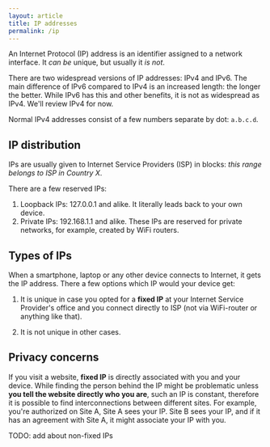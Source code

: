 ```yaml
---
layout: article
title: IP addresses
permalink: /ip
---
```


An Internet Protocol (IP) address is an identifier assigned to a network interface. It *can be* unique, but usually it *is not*.

There are two widespread versions of IP addresses: IPv4 and IPv6. The main difference of IPv6 compared to IPv4 is an increased length: the longer the better. While IPv6 has this and other benefits, it is not as widespread as IPv4. We'll review IPv4 for now.

Normal IPv4 addresses consist of a few numbers separate by dot: ``a.b.c.d``.

## IP distribution

IPs are usually given to Internet Service Providers (ISP) in blocks: *this range belongs to ISP in Country X*.

There are a few reserved IPs:

1. Loopback IPs: 127.0.0.1 and alike. It literally leads back to your own device.
2. Private IPs: 192.168.1.1 and alike. These IPs are reserved for private networks, for example, created by WiFi routers.

## Types of IPs

When a smartphone, laptop or any other device connects to Internet, it gets the IP address. There a few options which IP would your device get:

1. It is unique in case you opted for a **fixed IP** at your Internet Service Provider's office and you connect directly to ISP (not via WiFi-router or anything like that).

2. It is not unique in other cases.

## Privacy concerns

If you visit a website, **fixed IP** is directly associated with you and your device. While finding the person behind the IP might be problematic unless **you tell the website directly who you are**, such an IP is constant, therefore it is possible to find interconnections between different sites. For example, you're authorized on Site A, Site A sees your IP. Site B sees your IP, and if it has an agreement with Site A, it might associate your IP with you.

TODO: add about non-fixed IPs


